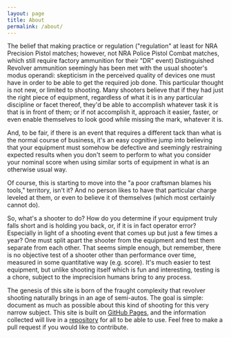 ```yaml
---
layout: page
title: About
permalink: /about/
---
```


The belief that making practice or regulation ("regulation" at least for NRA Precision Pistol matches; however, not NRA Police Pistol Combat matches, which still require factory ammunition for their "DR" event) Distinguished Revolver ammunition seemingly has been met with the usual shooter's modus operandi: skepticism in the perceived quality of devices one must have in order to be able to get the required job done. This particular thought is not new, or limited to shooting. Many shooters believe that if they had just the right piece of equipment, regardless of what it is in any particular discipline or facet thereof, they'd be able to accomplish whatever task it is that is in front of them; or if not accomplish it, approach it easier, faster, or even enable themselves to look good while missing the mark, whatever it is.

And, to be fair, if there is an event that requires a different tack than what is the normal course of business, it's an easy cognitive jump into believing that your equipment must somehow be defective and seemingly restraining expected results when you don't seem to perform to what you consider your nominal score when using similar sorts of equipment in what is an otherwise usual way.

Of course, this is starting to move into the "a poor craftsman blames his tools," territory, isn't it? And no person likes to have that particular charge leveled at them, or even to believe it of themselves (which most certainly cannot do).

So, what's a shooter to do? How do you determine if your equipment truly falls short and is holding you back, or, if it is in fact operator error? Especially in light of a shooting event that comes up but just a few times a year? One must split apart the shooter from the equipment and test them separate from each other. That seems simple enough, but remember, there is no objective test of a shooter other than performance over time, measured in some quantitative way (e.g. score). It's much easier to test equipment, but unlike shooting itself which is fun and interesting, testing is a chore, subject to the imprecision humans bring to any process.

The genesis of this site is born of the fraught complexity that revolver shooting naturally brings in an age of semi-autos. The goal is simple: document as much as possible about this kind of shooting for this very narrow subject. This site is built on [GitHub Pages](https://pages.github.com/), and the information collected will live in a [repository](https://github.com/distinguishedrevolver) for all to be able to use. Feel free to make a pull request if you would like to contribute.
